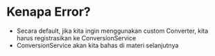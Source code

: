# Kenapa Error?
* Secara default, jika kita ingin menggunakan custom Converter, kita harus registrasikan ke ConversionService
* ConversionService akan kita bahas di materi selanjutnya

